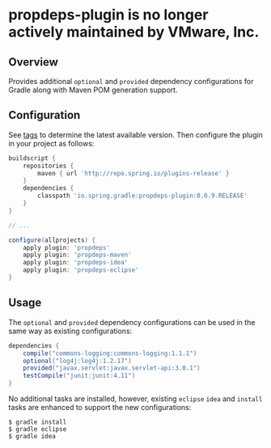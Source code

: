 # propdeps-plugin is no longer actively maintained by VMware, Inc.

## Overview
Provides additional `optional` and `provided` dependency configurations for Gradle
along with Maven POM generation support.

## Configuration
See [tags][1] to determine the
latest available version. Then configure the plugin in your project as
follows:
```groovy
buildscript {
    repositories {
        maven { url 'http://repo.spring.io/plugins-release' }
    }
    dependencies {
        classpath 'io.spring.gradle:propdeps-plugin:0.0.9.RELEASE'
    }
}

// ...

configure(allprojects) {
    apply plugin: 'propdeps'
    apply plugin: 'propdeps-maven'
    apply plugin: 'propdeps-idea'
    apply plugin: 'propdeps-eclipse'
}
```

## Usage

The `optional` and `provided` dependency configurations can be used in the same way
as existing configurations:

```groovy
dependencies {
	compile("commons-logging:commons-logging:1.1.1")
	optional("log4j:log4j:1.2.17")
	provided("javax.servlet:javax.servlet-api:3.0.1")
	testCompile("junit:junit:4.11")
}
```

No additional tasks are installed, however, existing `eclipse` `idea` and
`install` tasks are enhanced to support the new configurations:

```
$ gradle install
$ gradle eclipse
$ gradle idea
```

[1]: https://github.com/spring-gradle-plugins/propdeps-plugin/tags
